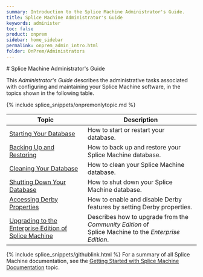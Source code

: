 ```yaml
---
summary: Introduction to the Splice Machine Administrator's Guide.
title: Splice Machine Administrator's Guide
keywords: administer
toc: false
product: onprem
sidebar: home_sidebar
permalink: onprem_admin_intro.html
folder: OnPrem/Administrators
---
```

<section>
<div class="TopicContent" data-swiftype-index="true" markdown="1">
# Splice Machine Administrator's Guide

This *Administrator's Guide* describes the administrative tasks
associated with configuring and maintaining your Splice Machine
software, in the topics shown in the following table.

{% include splice_snippets/onpremonlytopic.md %}

<table summary="Table of descriptions of and links to the sections in this section.">
    <col />
    <col />
    <thead>
        <tr>
            <th>Topic</th>
            <th>Description</th>
        </tr>
    </thead>
    <tbody>
        <tr>
            <td><a href="onprem_admin_startingdb.html">Starting Your Database</a>
            </td>
            <td>How to start or restart your database.</td>
        </tr>
        <tr>
            <td><a href="onprem_admin_backingup.html">Backing Up and Restoring</a>
            </td>
            <td>How to back up and restore your Splice Machine database.</td>
        </tr>
        <tr>
            <td><a href="onprem_admin_cleaningdb.html">Cleaning Your Database</a>
            </td>
            <td>How to clean your Splice Machine database.</td>
        </tr>
        <tr>
            <td><a href="onprem_admin_shuttingdowndb.html">Shutting Down Your Database</a>
            </td>
            <td>How to shut down your Splice Machine database.</td>
        </tr>
        <tr>
            <td><a href="onprem_admin_derbyprops.html">Accessing Derby Properties</a>
            </td>
            <td>How to enable and disable Derby features by setting Derby properties.</td>
        </tr>
        <tr>
            <td><a href="onprem_admin_enablingenterprise.html" class="WithinBook">Upgrading to the Enterprise Edition of Splice Machine</a>
            </td>
            <td>Describes how to upgrade from the <em>Community Edition</em> of Splice Machine to the <em>Enterprise Edition</em>.</td>
        </tr>
    </tbody>
</table>

{% include splice_snippets/githublink.html %}
For a summary of all Splice Machine documentation, see the
[Getting Started with Splice Machine Documentation](gettingstarted_usingdocs.html) topic.

</div>
</section>
